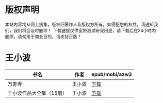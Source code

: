 # 版权声明

本站内容均从网上搜集，版权归著作人及版权方所有，如侵犯您的权益，请通知我们，我们将会及时删除！ 下载链接仅供宽带测试研究用途，请下载后在24小时内删除，请勿用于商业目的。请支持正版！

# 王小波

| 书名 | 作者 | epub/mobi/azw3 |
| --- | --- | --- |
| 万寿寺 | 王小波 | [下载](https://url89.ctfile.com/f/31084289-1357030480-1e074b?p=8866) |
| 王小波作品大全集（15册） | 王小波 | [下载](https://url89.ctfile.com/f/31084289-1357014463-323335?p=8866) |
